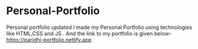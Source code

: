 # Personal-Portfolio
Personal portfolio updated 
I made my Personal Portfolio using technologies like HTML,CSS and JS .
And the link to my portfolio is given below-
https://paridhi-portfolio.netlify.app
